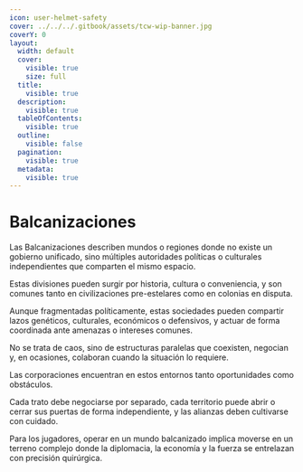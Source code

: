 ```yaml
---
icon: user-helmet-safety
cover: ../../../.gitbook/assets/tcw-wip-banner.jpg
coverY: 0
layout:
  width: default
  cover:
    visible: true
    size: full
  title:
    visible: true
  description:
    visible: true
  tableOfContents:
    visible: true
  outline:
    visible: false
  pagination:
    visible: true
  metadata:
    visible: true
---
```


# Balcanizaciones

Las Balcanizaciones describen mundos o regiones donde no existe un gobierno unificado, sino múltiples autoridades políticas o culturales independientes que comparten el mismo espacio.

Estas divisiones pueden surgir por historia, cultura o conveniencia, y son comunes tanto en civilizaciones pre-estelares como en colonias en disputa.

Aunque fragmentadas políticamente, estas sociedades pueden compartir lazos genéticos, culturales, económicos o defensivos, y actuar de forma coordinada ante amenazas o intereses comunes.

No se trata de caos, sino de estructuras paralelas que coexisten, negocian y, en ocasiones, colaboran cuando la situación lo requiere.

Las corporaciones encuentran en estos entornos tanto oportunidades como obstáculos.

Cada trato debe negociarse por separado, cada territorio puede abrir o cerrar sus puertas de forma independiente, y las alianzas deben cultivarse con cuidado.

Para los jugadores, operar en un mundo balcanizado implica moverse en un terreno complejo donde la diplomacia, la economía y la fuerza se entrelazan con precisión quirúrgica.
